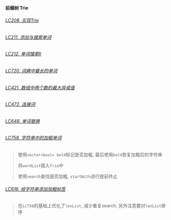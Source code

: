 #### 前缀树 Trie

###### [LC208. 实现Trie](https://github.com/MyLeetCodeRecord/cpp-leetcode/blob/master/markdown/LC208.%20%E5%AE%9E%E7%8E%B0Trie.md)

###### [LC211. 添加与搜索单词](https://github.com/MyLeetCodeRecord/cpp-leetcode/blob/master/markdown/LC211.%20%E6%B7%BB%E5%8A%A0%E4%B8%8E%E6%90%9C%E7%B4%A2%E5%8D%95%E8%AF%8D.md)

###### [LC212. 单词搜索Ⅱ](https://github.com/MyLeetCodeRecord/cpp-leetcode/blob/master/markdown/LC212.%20%E5%8D%95%E8%AF%8D%E6%90%9C%E7%B4%A2%E2%85%A1.md)

###### [LC720. 词典中最长的单词](https://github.com/MyLeetCodeRecord/cpp-leetcode/blob/master/markdown/LC720.%20%E8%AF%8D%E5%85%B8%E9%87%8C%E6%9C%80%E9%95%BF%E7%9A%84%E5%8D%95%E8%AF%8D.md)

###### [LC421. 数组中两个数的最大异或值](https://github.com/MyLeetCodeRecord/cpp-leetcode/blob/master/markdown/LC421.%20%E6%95%B0%E7%BB%84%E4%B8%AD%E4%B8%A4%E4%B8%AA%E6%95%B0%E7%9A%84%E6%9C%80%E5%A4%A7%E5%BC%82%E6%88%96%E5%80%BC.md)

###### [LC472. 连接词](https://github.com/MyLeetCodeRecord/cpp-leetcode/blob/master/markdown/LC472.%20%E8%BF%9E%E6%8E%A5%E8%AF%8D.md)

###### [LC648. 单词替换](https://github.com/MyLeetCodeRecord/cpp-leetcode/blob/master/markdown/LC648.%20%E5%8D%95%E8%AF%8D%E6%9B%BF%E6%8D%A2.md)

###### [LC758. 字符串中的加粗单词](https://github.com/MyLeetCodeRecord/cpp-leetcode/blob/master/workspace/758.%E5%AD%97%E7%AC%A6%E4%B8%B2%E4%B8%AD%E7%9A%84%E5%8A%A0%E7%B2%97%E5%8D%95%E8%AF%8D.cpp)
> 使用`vector<bool> bold`标记是否加粗, 最后使用`bold`恢复加粗后的字符串
> 
> 将`wordList`插入`Trie`中
> 
> 使用`search`查找是否加粗, `startWith`进行提前终止

###### [LC616. 给字符串添加加粗标签](https://github.com/MyLeetCodeRecord/cpp-leetcode/blob/master/workspace/616.%E7%BB%99%E5%AD%97%E7%AC%A6%E4%B8%B2%E6%B7%BB%E5%8A%A0%E5%8A%A0%E7%B2%97%E6%A0%87%E7%AD%BE.cpp)
> 在`LC758`的基础上优化了`lenList`, 减少重复search, 另外注意要对`lenList`排序